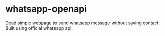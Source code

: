 # whatsapp-openapi
Dead simple webpage to send whatsapp message without saving contact.
Built using official whatsapp api.
